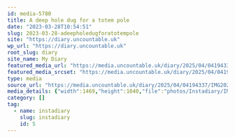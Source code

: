 ```yaml
---
id: media-5780
title: A deep hole dug for a totem pole
date: "2023-03-28T10:54:51"
slug: 2023-03-28-adeepholedugforatotempole
site: "https://diary.uncountable.uk"
wp_url: "https://diary.uncountable.uk"
root_slug: diary
site_name: My Diary
featured_media_url: "https://media.uncountable.uk/diary/2025/04/04194337/IMG20230328115451-edited.webp"
featured_media_srcset: "https://media.uncountable.uk/diary/2025/04/04194337/IMG20230328115451-edited-300x212.webp 300w, https://media.uncountable.uk/diary/2025/04/04194337/IMG20230328115451-edited-1024x725.webp 1024w, https://media.uncountable.uk/diary/2025/04/04194337/IMG20230328115451-edited-150x150.webp 150w, https://media.uncountable.uk/diary/2025/04/04194337/IMG20230328115451-edited-640x453.webp 640w, https://media.uncountable.uk/diary/2025/04/04194337/IMG20230328115451-edited.webp 1469w"
type: media
source_url: "https://media.uncountable.uk/diary/2025/04/04194337/IMG20230328115451-edited.webp"
media_details: {"width":1469,"height":1040,"file":"photos/Instadiary/IMG20230328115451-edited.webp","filesize":166964,"sizes":{"medium":{"file":"IMG20230328115451-edited-300x212.webp","width":300,"height":212,"filesize":28384,"mime_type":"image/webp","source_url":"https://media.uncountable.uk/diary/2025/04/04194337/IMG20230328115451-edited-300x212.webp"},"large":{"file":"IMG20230328115451-edited-1024x725.webp","width":1024,"height":725,"filesize":234258,"mime_type":"image/webp","source_url":"https://media.uncountable.uk/diary/2025/04/04194337/IMG20230328115451-edited-1024x725.webp"},"thumbnail":{"file":"IMG20230328115451-edited-150x150.webp","width":150,"height":150,"filesize":10344,"mime_type":"image/webp","source_url":"https://media.uncountable.uk/diary/2025/04/04194337/IMG20230328115451-edited-150x150.webp"},"mobwidth":{"file":"IMG20230328115451-edited-640x453.webp","width":640,"height":453,"filesize":113394,"mime_type":"image/webp","source_url":"https://media.uncountable.uk/diary/2025/04/04194337/IMG20230328115451-edited-640x453.webp"},"full":{"file":"IMG20230328115451-edited.webp","width":1469,"height":1040,"mime_type":"image/webp","source_url":"https://media.uncountable.uk/diary/2025/04/04194337/IMG20230328115451-edited.webp"}},"image_meta":{"aperture":"0","credit":"","camera":"","caption":"","created_timestamp":"0","copyright":"","focal_length":"0","iso":"0","shutter_speed":"0","title":"","orientation":"0","keywords":[]}}
category: []
tag:
  - name: instadiary
    slug: instadiary
    id: 5
---
```


